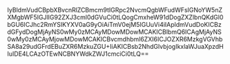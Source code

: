 IyBldmVudCBpbXBvcnRlZCBmcm9tIGRpc2NvcmQgbWFudWFsIGNoYW5nZXMgbWF5IGJlIG92ZXJ3cml0dGVuCi0tLQogCmxheW91dDogZXZlbnQKdGl0bGU6ICJhc2RmYSIKYXV0aG9yOiAiTmV0ejM5IGUuVi4iIApldmVudDoKICBzdGFydDogMjAyNS0wMy0zMCAyMDowMDowMCAKICBlbmQ6ICAgMjAyNS0wMy0zMCAyMjowMDowMCAKICBvcmdhbml6ZXI6ICJOZXR6MzkgVGVhbSA8a29udGFrdEBuZXR6MzkuZGU+IiAKICBsb2NhdGlvbjogIkxlaWJuaXpzdHIuIDE4LCAzOTEwNCBNYWdkZWJ1cmciCi0tLQ==